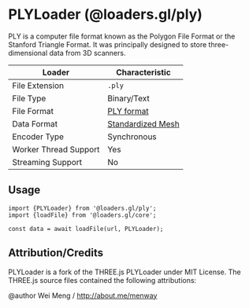# PLYLoader (@loaders.gl/ply)

PLY is a computer file format known as the Polygon File Format or the Stanford Triangle Format. It was principally designed to store three-dimensional data from 3D scanners.

| Loader                | Characteristic                                                        |
| --------------------- | --------------------------------------------------------------------- |
| File Extension        | `.ply`                                                                |
| File Type             | Binary/Text                                                           |
| File Format           | [PLY format](<https://en.wikipedia.org/wiki/PLY_(file_format)>)       |
| Data Format           | [Standardized Mesh](docs/api-reference/mesh-loaders/category-mesh.md) |
| Encoder Type          | Synchronous                                                           |
| Worker Thread Support | Yes                                                                   |
| Streaming Support     | No                                                                    |

## Usage

```
import {PLYLoader} from '@loaders.gl/ply';
import {loadFile} from '@loaders.gl/core';

const data = await loadFile(url, PLYLoader);
```

## Attribution/Credits

PLYLoader is a fork of the THREE.js PLYLoader under MIT License. The THREE.js source files contained the following attributions:

@author Wei Meng / http://about.me/menway
